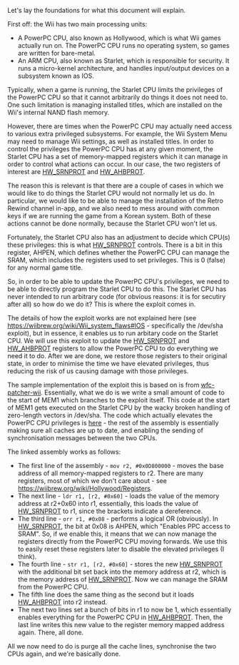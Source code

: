 Let's lay the foundations for what this document will explain.

First off: the Wii has two main processing units: 
- A PowerPC CPU, also known as Hollywood, which is what Wii games actually run on. The PowerPC CPU runs no operating system, so games are written for bare-metal.
- An ARM CPU, also known as Starlet, which is responsible for security. It runs a micro-kernel architecture, and handles input/output devices on a subsystem known as IOS.

Typically, when a game is running, the Starlet CPU limits the privileges of the PowerPC CPU so that it cannot arbitrarily do things it does not need to.
One such limitation is managing installed titles, which are installed on the Wii's internal NAND flash memory. 

However, there are times when the PowerPC CPU may actually need access to various extra privileged subsystems. For example, the Wii System Menu may need to manage Wii settings,
as well as installed titles.
In order to control the privileges the PowerPC CPU has at any given moment, the Starlet CPU has a set of memory-mapped registers which it can manage in order to control what
actions can occur. In our case, the two registers of interest are [HW_SRNPROT] and [HW_AHBPROT].

The reason this is relevant is that there are a couple of cases in which we would like to do things the Starlet CPU would not normally let us do. In particular, we would like to be able to
manage the installation of the Retro Rewind channel in-app, and we also need to mess around with common keys if we are running the game from a Korean system. Both of these actions cannot
be done normally, because the Starlet CPU won't let us.

Fortunately, the Starlet CPU also has an adjustment to decide which CPU(s) these privileges: this is what [HW_SRNPROT] controls. There is a bit in this register, AHPEN, which
defines whether the PowerPC CPU can manage the SRAM, which includes the registers used to set privileges. This is 0 (false) for any normal game title.

So, in order to be able to update the PowerPC CPU's privileges, we need to be able to directly program the Starlet CPU to do this. The Starlet CPU has never intended to run arbitrary code (for obvious
reasons: it is for secutiry after all) so how do we do it? This is where the exploit comes in.

The details of how the exploit works are not explained here (see https://wiibrew.org/wiki/Wii_system_flaws#IOS - specifically the /dev/sha exploit), but in essence, it enables us to run
arbitary code on the Starlet CPU. We will use this exploit to update the [HW_SRNPROT] and [HW_AHBPROT] registers to allow the PowerPC CPU to do everything we need it to do. After we are
done, we restore those registers to their original state, in order to minimise the time we have elevated privileges, thus reducing the risk of us causing damage with those privileges.

The sample implementation of the exploit this is based on is from [wfc-patcher-wii](https://github.com/WiiLink24/wfc-patcher-wii). Essentially, what we do is we write a small amount of
code to the start of MEM1 which branches to the exploit itself. This code at the start of MEM1 gets executed on the Starlet CPU by the wacky broken handling of zero-length vectors in /dev/sha.
The code which actually elevates the PowerPC CPU privileges is [here](https://github.com/WiiLink24/wfc-patcher-wii/blob/96147b536134937842a203c6033b3b370f4dcee7/launcher/source/IOS.cpp#L79-L86) - the rest of the assembly is essentially making sure all caches are up to date, and enabling the sending of synchronisation messages between the two CPUs.

The linked assembly works as follows:
- The first line of the assembly - `mov r2, #0x0D800000` - moves the base address of all memory-mapped registers to r2. There are many registers, most of which we don't care about - see
https://wiibrew.org/wiki/Hollywood/Registers. 
- The next line - `ldr r1, [r2, #0x60]` - loads the value of the memory address at r2+0x60 into r1, essentially, this loads the value of  [HW_SRNPROT] to r1, since the brackets indicate 
a dereference. 
- The third line - `orr r1, #0x08` - performs a logical OR (obviously). In [HW_SRNPROT], the bit at 0x08 is AHPEN, which "Enables PPC access to SRAM". So, if we enable this, it means that
we can now manage the registers directly from the PowerPC CPU moving forwards. We use this to easily reset these registers later to disable the elevated privileges (I think).
- The fourth line - `str r1, [r2, #0x60]` - stores the new [HW_SRNPROT] with the additional bit set back into the memory address at r2, which is the memory address of [HW_SRNPROT]. Now
we can manage the SRAM from the PowerPC CPU.
- The fifth line does the same thing as the second but it loads [HW_AHBPROT] into r2 instead.
- The next two lines set a bunch of bits in r1 to now be 1, which essentially enables everything for the PowerPC CPU in [HW_AHBPROT]. Then, the last line writes this new value to the register
memory mapped address again. There, all done.

All we now need to do is purge all the cache lines, synchronise the two CPUs again, and we're basically done.

[HW_SRNPROT]: https://wiibrew.org/wiki/Hollywood/Registers#HW_SRNPROT
[HW_AHBPROT]: https://wiibrew.org/wiki/Hollywood/Registers#HW_AHBPROT